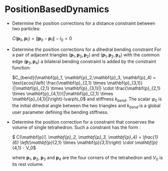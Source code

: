 # PositionBasedDynamics

- Determine the position corrections for a distance constraint between two particles:

  $C(\mathbf{p}_0, \mathbf{p}_1) = \| \mathbf{p}_0 - \mathbf{p}_1\| - l_0 = 0$

- Determine the position corrections for a dihedral bending constraint
  For a pair of adjacent triangles $(\mathbf{p}_1, \mathbf{p}_3, \mathbf{p}_2)$ and $(\mathbf{p}_1, \mathbf{p}_2, \mathbf{p}_4)$ with the common edge $(\mathbf{p}_3, \mathbf{p}_4)$ a bilateral bending constraint is added by the constraint function:

  $C_{bend}(\mathbf{p}_1, \mathbf{p}_2,\mathbf{p}_3, \mathbf{p}_4) = \text{acos}\left( \frac{\mathbf{p}_{2,1} \times \mathbf{p}_{3,1}}{|\mathbf{p}_{2,1} \times \mathbf{p}_{3,1}|} \cdot \frac{\mathbf{p}_{2,1} \times \mathbf{p}_{4,1}}{|\mathbf{p}_{2,1} \times \mathbf{p}_{4,1}|}\right)-\varphi_0$
  and stiffness $k_{bend}$. The scalar $\varphi_0$ is the initial dihedral angle between the two triangles and $k_{bend}$ is a global user parameter defining the bending stiffness.

- Determine the position correction for a constraint that conserves the volume of single tetrahedron. Such a constraint has the form :

  $ C(\mathbf{p}_1, \mathbf{p}\_2, \mathbf{p}\_3, \mathbf{p}\_4) = \frac{1}{6} \left(\mathbf{p}_{2,1} \times \mathbf{p}_{3,1}\right) \cdot \mathbf{p}_{4,1} - V_0$

  where $\mathbf{p}_1$, $\mathbf{p}_2$, $\mathbf{p}_3$ and $\mathbf{p}_4$ are the four corners of the tetrahedron and $V_0$ is its rest volume.
